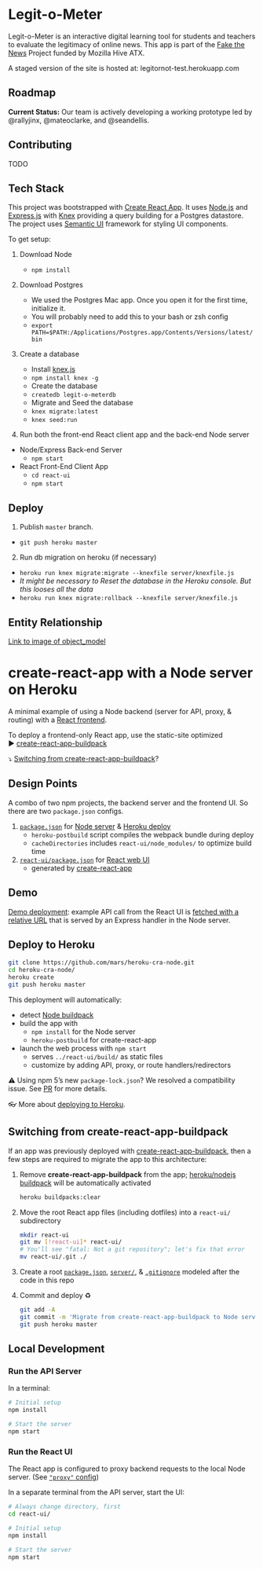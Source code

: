 # Legit-o-Meter

Legit-o-Meter is an interactive digital learning tool for students and teachers to evaluate the legitimacy of online news. This app is part of the [Fake the News](https://fakenews.open-austin.org/unit1/Feb_26_wireframes.html) Project funded by Mozilla Hive ATX.

A staged version of the site is hosted at: legitornot-test.herokuapp.com

## Roadmap

**Current Status:** Our team is actively developing a working prototype led by @rallyjinx, @mateoclarke, and @seandellis.

## Contributing

TODO

## Tech Stack

This project was bootstrapped with [Create React App](https://github.com/facebookincubator/create-react-app). It uses [Node.js](https://nodejs.org/en/) and [Express.js](https://expressjs.com/) with [Knex](http://knexjs.org/) providing a query building for a Postgres datastore. The project uses [Semantic UI](https://semantic-ui.com/) framework for styling UI components.

To get setup:

1. Download Node
   - `npm install`

2. Download Postgres
   - We used the Postgres Mac app. Once you open it for the first time, initialize it.
   - You will probably need to add this to your bash or zsh config
   - `export PATH=$PATH:/Applications/Postgres.app/Contents/Versions/latest/bin`

3. Create a database
   - Install [knex.js](http://knexjs.org/)
   - `npm install knex -g`
   - Create the database
   - `createdb legit-o-meterdb`
   - Migrate and Seed the database
   - `knex migrate:latest`
   - `knex seed:run`

4. Run both the front-end React client app and the back-end Node server
  - Node/Express Back-end Server
    - `npm start`
  - React Front-End Client App
    - `cd react-ui`
    - `npm start`

## Deploy

1. Publish `master` branch.
  - `git push heroku master`
2. Run db migration on heroku (if necessary)
  - `heroku run knex migrate:migrate --knexfile server/knexfile.js`
  - _It might be necessary to Reset the database in the Heroku console. But this looses all the data_  
  - `heroku run knex migrate:rollback --knexfile server/knexfile.js`

## Entity Relationship
[Link to image of object_model](https://cloud.githubusercontent.com/assets/5697474/24621501/4915c122-1867-11e7-960f-3a37c635f47b.JPG)



# create-react-app with a Node server on Heroku

A minimal example of using a Node backend (server for API, proxy, & routing) with a [React frontend](https://github.com/facebookincubator/create-react-app).

To deploy a frontend-only React app, use the static-site optimized  
▶️ [create-react-app-buildpack](https://github.com/mars/create-react-app-buildpack)

⤵️ [Switching from create-react-app-buildpack](#switching-from-create-react-app-buildpack)?


## Design Points

A combo of two npm projects, the backend server and the frontend UI. So there are two `package.json` configs.

  1. [`package.json`](package.json) for [Node server](server/) & [Heroku deploy](https://devcenter.heroku.com/categories/deployment)
      * `heroku-postbuild` script compiles the webpack bundle during deploy
      * `cacheDirectories` includes `react-ui/node_modules/` to optimize build time
  2. [`react-ui/package.json`](react-ui/package.json) for [React web UI](react-ui/)
      * generated by [create-react-app](https://github.com/facebookincubator/create-react-app)


## Demo

[Demo deployment](https://cra-node.herokuapp.com/): example API call from the React UI is [fetched with a relative URL](react-ui/src/App.js#L16) that is served by an Express handler in the Node server.


## Deploy to Heroku

```bash
git clone https://github.com/mars/heroku-cra-node.git
cd heroku-cra-node/
heroku create
git push heroku master
```

This deployment will automatically:

  * detect [Node buildpack](https://elements.heroku.com/buildpacks/heroku/heroku-buildpack-nodejs)
  * build the app with
    * `npm install` for the Node server
    * `heroku-postbuild` for create-react-app
  * launch the web process with `npm start`
    * serves `../react-ui/build/` as static files
    * customize by adding API, proxy, or route handlers/redirectors

⚠️ Using npm 5’s new `package-lock.json`? We resolved a compatibility issue. See [PR](https://github.com/mars/heroku-cra-node/pull/10) for more details.

👓 More about [deploying to Heroku](https://devcenter.heroku.com/categories/deployment).


## Switching from create-react-app-buildpack

If an app was previously deployed with [create-react-app-buildpack](https://github.com/mars/create-react-app-buildpack), then a few steps are required to migrate the app to this architecture:

1. Remove **create-react-app-buildpack** from the app; [heroku/nodejs buildpack](https://devcenter.heroku.com/articles/nodejs-support#activation) will be automatically activated

    ```bash
    heroku buildpacks:clear
    ```
1. Move the root React app files (including dotfiles) into a `react-ui/` subdirectory

    ```bash
    mkdir react-ui
    git mv [!react-ui]* react-ui/
    # You'll see "fatal: Not a git repository"; let's fix that error
    mv react-ui/.git ./
    ```
1. Create a root [`package.json`](package.json), [`server/`](server/), & [`.gitignore`](.gitignore) modeled after the code in this repo
1. Commit and deploy ♻️

    ```bash
    git add -A
    git commit -m 'Migrate from create-react-app-buildpack to Node server'
    git push heroku master
    ```


## Local Development

### Run the API Server

In a terminal:

```bash
# Initial setup
npm install

# Start the server
npm start
```


### Run the React UI

The React app is configured to proxy backend requests to the local Node server. (See [`"proxy"` config](react-ui/package.json))

In a separate terminal from the API server, start the UI:

```bash
# Always change directory, first
cd react-ui/

# Initial setup
npm install

# Start the server
npm start
```
